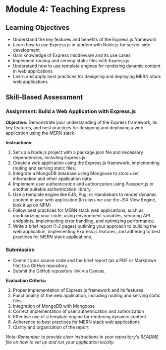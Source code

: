 # Module 4: Teaching Express

## Learning Objectives

- Understand the key features and benefits of the Express.js framework
- Learn how to use Express.js in tandem with Node.js for server-side development
- Gain knowledge of Express middleware and its use cases
- Implement routing and serving static files with Express.js
- Understand how to use template engines for rendering dynamic content in web applications
- Learn and apply best practices for designing and deploying MERN stack web applications

## Skill-Based Assessment

### Assignment: Build a Web Application with Express.js

**Objective:** Demonstrate your understanding of the Express framework, its key features, and best practices for designing and deploying a web application using the MERN stack.

**Instructions:**

1. Set up a Node.js project with a package.json file and necessary dependencies, including Express.js.
2. Create a web application using the Express.js framework, implementing routing and serving static files.
3. Integrate a MongoDB database using Mongoose to store user information and other application data.
4. Implement user authentication and authorization using Passport.js or another suitable authentication library.
5. Use a template engine like EJS, Pug, or Handlebars to render dynamic content in your web application.(In class we use the JSX View Engine, look it up on NPM)
6. Follow best practices for MERN stack web applications, such as modularizing your code, using environment variables, securing API endpoints, implementing error handling, and optimizing performance.
7. Write a brief report (1-2 pages) outlining your approach to building the web application, implementing Express.js features, and adhering to best practices for MERN stack applications.

### Submission

- Commit your source code and the brief report (as a PDF or Markdown file) to a GitHub repository.
- Submit the GitHub repository link via Canvas.

**Evaluation Criteria:**

1. Proper implementation of Express.js framework and its features
2. Functionality of the web application, including routing and serving static files
3. Integration of MongoDB with Mongoose
4. Correct implementation of user authentication and authorization
5. Effective use of a template engine for rendering dynamic content
6. Adherence to best practices for MERN stack web applications
7. Clarity and organization of the report

*Note: Remember to provide clear instructions in your repository's README file on how to set up and run your application locally.*

